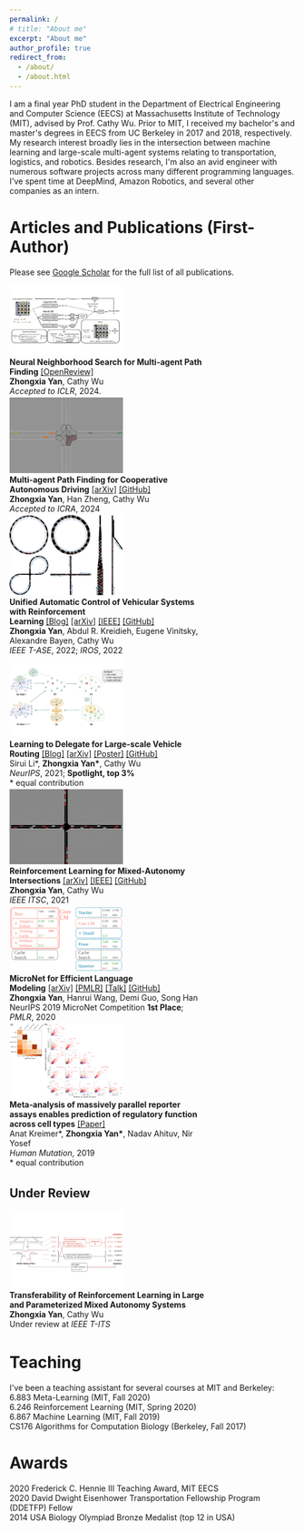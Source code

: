 ```yaml
---
permalink: /
# title: "About me"
excerpt: "About me"
author_profile: true
redirect_from: 
  - /about/
  - /about.html
---
```


I am a final year PhD student in the Department of Electrical Engineering and Computer Science (EECS) at Massachusetts Institute of Technology (MIT), advised by Prof. Cathy Wu. Prior to MIT, I received my bachelor's and master's degrees in EECS from UC Berkeley in 2017 and 2018, respectively. My research interest broadly lies in the intersection between machine learning and large-scale multi-agent systems relating to transportation, logistics, and robotics. Besides research, I'm also an avid engineer with numerous software projects across many different programming languages. I've spent time at DeepMind, Amazon Robotics, and several other companies as an intern.

# Articles and Publications (First-Author)
Please see [Google Scholar](https://scholar.google.com/citations?user=jI_wcL8AAAAJ&hl=en&oi=ao) for the full list of all publications.

<div class="col-lg-15">
  <div style="display: inline-block;">
      <div style="float: left; width: 200px; padding-right: 30px"><a><img src="images/2024_iclr.png" alt=""></a></div>
      <div style="float: left; width: 69%">
        <strong>Neural Neighborhood Search for Multi-agent Path Finding</strong>&nbsp;<a href="https://openreview.net/forum?id=2NpAw2QJBY">[OpenReview]</a>
        <br><strong>Zhongxia Yan</strong>, Cathy Wu
        <br><i>Accepted to ICLR</i>, 2024.
      </div>
  </div>
  <div style="display: inline-block;">
      <div style="float: left; width: 200px; padding-right: 30px"><a><img src="images/2024_icra.gif" alt=""></a></div>
      <div style="float: left; width: 69%">
        <strong>Multi-agent Path Finding for Cooperative Autonomous Driving</strong>&nbsp;<a href="https://arxiv.org/abs/2402.00334">[arXiv]</a>&nbsp;<a href="https://github.com/mit-wu-lab/mapf-autonomous-driving">[GitHub]</a>
        <br><strong>Zhongxia Yan</strong>, Han Zheng, Cathy Wu
        <br><i>Accepted to ICRA</i>, 2024
      </div>
  </div>
  <div style="display: inline-block;">
      <div style="float: left; width: 200px; padding-right: 30px"><a><img src="images/2022_tase.png" alt=""></a></div>
      <div style="float: left; width: 69%">
        <strong>Unified Automatic Control of Vehicular Systems with Reinforcement Learning</strong>&nbsp;<a href="https://mit-wu-lab.github.io/automatic_vehicular_control/">[Blog]</a>&nbsp;<a href="https://arxiv.org/abs/2208.00268">[arXiv]</a>&nbsp;<a href="https://ieeexplore.ieee.org/document/9765650">[IEEE]</a>&nbsp;<a href="https://github.com/mit-wu-lab/automatic_vehicular_control">[GitHub]</a>
        <br><strong>Zhongxia Yan</strong>, Abdul R. Kreidieh, Eugene Vinitsky, Alexandre Bayen, Cathy Wu
        <br><i>IEEE T-ASE</i>, 2022; <i>IROS</i>, 2022
      </div>
  </div>
  <div style="display: inline-block;">
      <div style="float: left; width: 200px; padding-right: 30px"><a><img src="images/2021_neurips_padded.png" alt=""></a></div>
      <div style="float: left; width: 69%">
        <strong>Learning to Delegate for Large-scale Vehicle Routing</strong>&nbsp;<a href="https://mit-wu-lab.github.io/learning-to-delegate/">[Blog]</a>&nbsp;<a href="https://arxiv.org/abs/2107.04139">[arXiv]</a>&nbsp;<a href="https://github.com/mit-wu-lab/learning-to-delegate/blob/gh-pages/img/poster.png">[Poster]</a>&nbsp;<a href="https://github.com/mit-wu-lab/learning-to-delegate">[GitHub]</a>
        <br>Sirui Li*, <strong>Zhongxia Yan*</strong>, Cathy Wu
        <br><i>NeurIPS</i>, 2021; <strong>Spotlight, top 3%</strong>
        <br>* equal contribution
      </div>
  </div>
  <div style="display: inline-block;">
      <div style="float: left; width: 200px; padding-right: 30px"><a><img src="images/2021_itsc_cropped.gif" alt=""></a></div>
      <div style="float: left; width: 69%">
        <strong>Reinforcement Learning for Mixed-Autonomy Intersections</strong>&nbsp;<a href="https://arxiv.org/abs/2111.04686">[arXiv]</a>&nbsp;<a href="https://ieeexplore.ieee.org/abstract/document/9565000">[IEEE]</a>&nbsp;<a href="https://github.com/ZhongxiaYan/mixed_autonomy_intersections">[GitHub]</a>
        <br><strong>Zhongxia Yan</strong>, Cathy Wu
        <br><i>IEEE ITSC</i>, 2021
      </div>
  </div>
  <div style="display: inline-block;">
      <div style="float: left; width: 200px; padding-right: 30px"><a><img src="images/2020_micronet.svg" alt=""></a></div>
      <div style="float: left; width: 69%">
        <strong>MicroNet for Efficient Language Modeling</strong>&nbsp;<a href="https://arxiv.org/abs/2005.07877">[arXiv]</a>&nbsp;<a href="http://proceedings.mlr.press/v123/yan20a.html">[PMLR]</a>&nbsp;<a href="https://slideslive.com/38922007/competition-track-day-13">[Talk]</a>&nbsp;<a href="https://github.com/mit-han-lab/neurips-micronet">[GitHub]</a>
        <br><strong>Zhongxia Yan</strong>, Hanrui Wang, Demi Guo, Song Han
        <br>NeurIPS 2019 MicroNet Competition <strong>1st Place</strong>; <i>PMLR</i>, 2020
      </div>
  </div>
  <div style="display: inline-block;">
      <div style="float: left; width: 200px; padding-right: 30px"><a><img src="images/2019_humu.jpeg" alt=""></a></div>
      <div style="float: left; width: 69%">
        <strong>Meta‐analysis of massively parallel reporter assays enables prediction of regulatory function across cell types</strong>&nbsp;<a href="https://onlinelibrary.wiley.com/doi/10.1002/humu.23820">[Paper]</a>
        <br>Anat Kreimer*, <strong>Zhongxia Yan*</strong>, Nadav Ahituv, Nir Yosef
        <br><i>Human Mutation</i>, 2019
        <br>* equal contribution
      </div>
  </div>
</div>

## Under Review
<div class="col-lg-15">
  <div style="display: inline-block;">
      <div style="float: left; width: 200px; padding-right: 30px"><a><img src="images/2024_tits.png" alt=""></a></div>
      <div style="float: left; width: 69%">
        <strong>Transferability of Reinforcement Learning in Large and Parameterized Mixed Autonomy Systems</strong>
        <br><strong>Zhongxia Yan</strong>, Cathy Wu
        <br>Under review at <i>IEEE T-ITS</i>
      </div>
  </div>
</div>


# Teaching
I've been a teaching assistant for several courses at MIT and Berkeley:
<br>6.883 Meta-Learning (MIT, Fall 2020)
<br>6.246 Reinforcement Learning (MIT, Spring 2020)
<br>6.867 Machine Learning (MIT, Fall 2019)
<br>CS176 Algorithms for Computation Biology (Berkeley, Fall 2017)

# Awards
2020 Frederick C. Hennie III Teaching Award, MIT EECS
<br>2020 David Dwight Eisenhower Transportation Fellowship Program (DDETFP) Fellow
<br>2014 USA Biology Olympiad Bronze Medalist (top 12 in USA)
